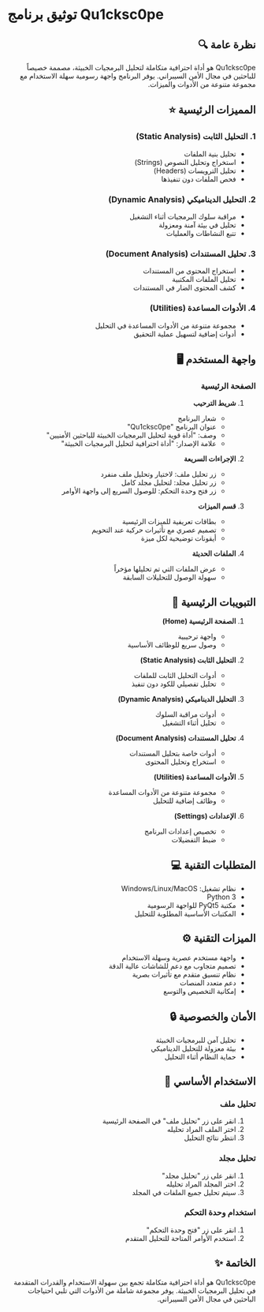# توثيق برنامج Qu1cksc0pe

<div dir="rtl">

## نظرة عامة 🔍
Qu1cksc0pe هو أداة احترافية متكاملة لتحليل البرمجيات الخبيثة، مصممة خصيصاً للباحثين في مجال الأمن السيبراني. يوفر البرنامج واجهة رسومية سهلة الاستخدام مع مجموعة متنوعة من الأدوات والميزات.

## المميزات الرئيسية ⭐

### 1. التحليل الثابت (Static Analysis)
- تحليل بنية الملفات
- استخراج وتحليل النصوص (Strings)
- تحليل الترويسات (Headers)
- فحص الملفات دون تنفيذها

### 2. التحليل الديناميكي (Dynamic Analysis)
- مراقبة سلوك البرمجيات أثناء التشغيل
- تحليل في بيئة آمنة ومعزولة
- تتبع النشاطات والعمليات

### 3. تحليل المستندات (Document Analysis)
- استخراج المحتوى من المستندات
- تحليل الملفات المكتبية
- كشف المحتوى الضار في المستندات

### 4. الأدوات المساعدة (Utilities)
- مجموعة متنوعة من الأدوات المساعدة في التحليل
- أدوات إضافية لتسهيل عملية التحقيق

## واجهة المستخدم 🖥️

### الصفحة الرئيسية
1. **شريط الترحيب**
   - شعار البرنامج
   - عنوان البرنامج "Qu1cksc0pe"
   - وصف: "أداة قوية لتحليل البرمجيات الخبيثة للباحثين الأمنيين"
   - علامة الإصدار: "أداة احترافية لتحليل البرمجيات الخبيثة"

2. **الإجراءات السريعة**
   - زر تحليل ملف: لاختيار وتحليل ملف منفرد
   - زر تحليل مجلد: لتحليل مجلد كامل
   - زر فتح وحدة التحكم: للوصول السريع إلى واجهة الأوامر

3. **قسم الميزات**
   - بطاقات تعريفية للميزات الرئيسية
   - تصميم عصري مع تأثيرات حركية عند التحويم
   - أيقونات توضيحية لكل ميزة

4. **الملفات الحديثة**
   - عرض الملفات التي تم تحليلها مؤخراً
   - سهولة الوصول للتحليلات السابقة

## التبويبات الرئيسية 📑

1. **الصفحة الرئيسية (Home)**
   - واجهة ترحيبية
   - وصول سريع للوظائف الأساسية

2. **التحليل الثابت (Static Analysis)**
   - أدوات التحليل الثابت للملفات
   - تحليل تفصيلي للكود دون تنفيذ

3. **التحليل الديناميكي (Dynamic Analysis)**
   - أدوات مراقبة السلوك
   - تحليل أثناء التشغيل

4. **تحليل المستندات (Document Analysis)**
   - أدوات خاصة بتحليل المستندات
   - استخراج وتحليل المحتوى

5. **الأدوات المساعدة (Utilities)**
   - مجموعة متنوعة من الأدوات المساعدة
   - وظائف إضافية للتحليل

6. **الإعدادات (Settings)**
   - تخصيص إعدادات البرنامج
   - ضبط التفضيلات

## المتطلبات التقنية 💻
- نظام تشغيل: Windows/Linux/MacOS
- Python 3
- مكتبة PyQt5 للواجهة الرسومية
- المكتبات الأساسية المطلوبة للتحليل

## الميزات التقنية ⚙️
- واجهة مستخدم عصرية وسهلة الاستخدام
- تصميم متجاوب مع دعم للشاشات عالية الدقة
- نظام تنسيق متقدم مع تأثيرات بصرية
- دعم متعدد المنصات
- إمكانية التخصيص والتوسع

## الأمان والخصوصية 🔒
- تحليل آمن للبرمجيات الخبيثة
- بيئة معزولة للتحليل الديناميكي
- حماية النظام أثناء التحليل

## الاستخدام الأساسي 📝

### تحليل ملف
1. انقر على زر "تحليل ملف" في الصفحة الرئيسية
2. اختر الملف المراد تحليله
3. انتظر نتائج التحليل

### تحليل مجلد
1. انقر على زر "تحليل مجلد"
2. اختر المجلد المراد تحليله
3. سيتم تحليل جميع الملفات في المجلد

### استخدام وحدة التحكم
1. انقر على زر "فتح وحدة التحكم"
2. استخدم الأوامر المتاحة للتحليل المتقدم

## الخاتمة ✨
Qu1cksc0pe هو أداة احترافية متكاملة تجمع بين سهولة الاستخدام والقدرات المتقدمة في تحليل البرمجيات الخبيثة. يوفر مجموعة شاملة من الأدوات التي تلبي احتياجات الباحثين في مجال الأمن السيبراني.

</div> 